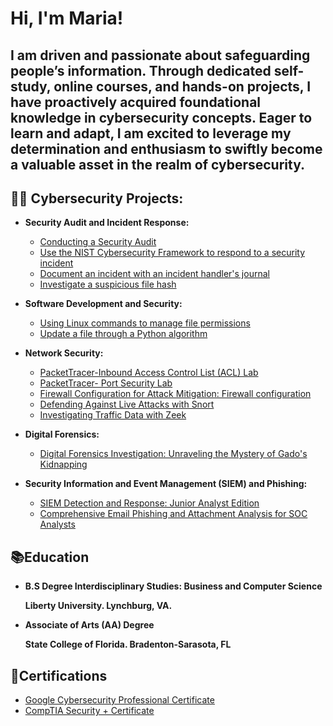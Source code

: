 <h1>Hi, I'm Maria! 
<h2>I am driven and passionate about safeguarding people’s information. Through dedicated self-study, online courses, and hands-on projects, I have proactively acquired foundational knowledge in cybersecurity concepts. Eager to learn and adapt, I am excited to leverage my determination and enthusiasm to swiftly become a valuable asset in the realm of cybersecurity.</h2>

 
<h2>👨‍💻 Cybersecurity Projects:</h2>


- <b>Security Audit and Incident Response:</b>
  - [Conducting a Security Audit](https://github.com/mmedinabet/Conduct-a-security-audit/tree/main)
  - [Use the NIST Cybersecurity Framework to respond to a security incident](https://github.com/mmedinabet/Use-the-NIST-Cybersecurity-Framework-to-respond-to-a-security-incident/tree/main)
   - [Document an incident with an incident handler's journal](https://github.com/mmedinabet/Document-an-incident-with-an-incident-handler-s-journal/blob/main/README.md)
   - [Investigate a suspicious file hash](https://github.com/mmedinabet/Investigate-a-suspicious-file-hash)
  
- <b> Software Development and Security: </b>
  - [Using Linux commands to manage file permissions](https://github.com/mmedinabet/Using-Linux-commands-to-manage-file-permissions)
  - [Update a file through a Python algorithm](https://github.com/mmedinabet/Document-an-incident-with-an-incident-handler-s-journal/tree/main) 

- <b> Network Security: </b>
  - [PacketTracer-Inbound Access Control List (ACL) Lab](https://github.com/mmedinabet/ACL-lab-/blob/main/README.md)
  - [PacketTracer- Port Security Lab](https://github.com/mmedinabet/Port-Secuirty-Lab-/blob/main/README.md)
  - [Firewall Configuration for Attack Mitigation: Firewall configuration](https://github.com/mmedinabet/SOC-practical-Firewall-/blob/main/README.md)
  - [Defending Against Live Attacks with Snort](https://github.com/mmedinabet/Snort-live-attacks-/tree/main)
  - [Investigating Traffic Data with Zeek](https://github.com/mmedinabet/Zeek-exercises/tree/main)
    
- <b> Digital Forensics: </b>
  - [Digital Forensics Investigation: Unraveling the Mystery of Gado's Kidnapping](https://github.com/mmedinabet/SOC-practical-Digital-forensics-/blob/main/README.md)
    
- <b> Security Information and Event Management (SIEM) and Phishing: </b>
  - [SIEM Detection and Response: Junior Analyst Edition](https://github.com/mmedinabet/SOC-analyst-tier-1/blob/main/README.md)
  - [Comprehensive Email Phishing and Attachment Analysis for SOC Analysts](https://github.com/mmedinabet/Phishing-Labs-/blob/main/README.md)


<h2>📚Education </h2>

  - <b> B.S Degree Interdisciplinary Studies: Business and Computer Science
    
      Liberty University. Lynchburg, VA. </b>
  
  - <b> Associate of Arts (AA) Degree
    
      State College of Florida. Bradenton-Sarasota, FL </b>

<h2>📄Certifications</h2>

- [Google Cybersecurity Professional Certificate](https://www.coursera.org/account/accomplishments/professional-cert/ZGNSNQ6YYES7)
- [CompTIA Security + Certificate](https://www.credly.com/badges/8c5829b8-2ee6-49a6-9cad-07f83f91ed06/linked_in?t=s95og5)




<!--
**mmedinabet/mmedinabet** is a ✨ _special_ ✨ repository because its `README.md` (this file) appears on your GitHub profile.

